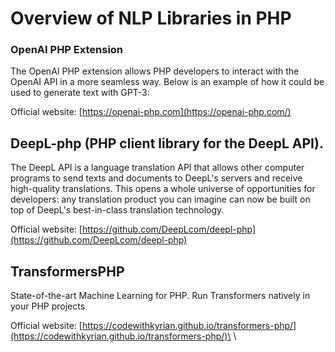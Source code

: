# Overview of NLP Libraries in PHP

### OpenAI PHP Extension

The OpenAI PHP extension allows PHP developers to interact with the OpenAI API in a more seamless way. Below is an example of how it could be used to generate text with GPT-3:

Official website: [https://openai-php.com](https://openai-php.com/)

##

## DeepL-php (PHP client library for the DeepL API).

The DeepL API is a language translation API that allows other computer programs to send texts and documents to DeepL's servers and receive high-quality translations. This opens a whole universe of opportunities for developers: any translation product you can imagine can now be built on top of DeepL's best-in-class translation technology.

Official website: [https://github.com/DeepLcom/deepl-php](https://github.com/DeepLcom/deepl-php)





## TransformersPHP

State-of-the-art Machine Learning for PHP. Run Transformers natively in your PHP projects

Official website:  [https://codewithkyrian.github.io/transformers-php/](https://codewithkyrian.github.io/transformers-php/)\
\
